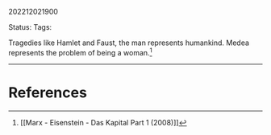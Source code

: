 202212021900

Status: 
Tags: 

Tragedies like Hamlet and Faust, the man represents humankind. Medea represents the problem of being a woman.[^1]



---
# References

[^1]: [[Marx - Eisenstein - Das Kapital Part 1 (2008)]]